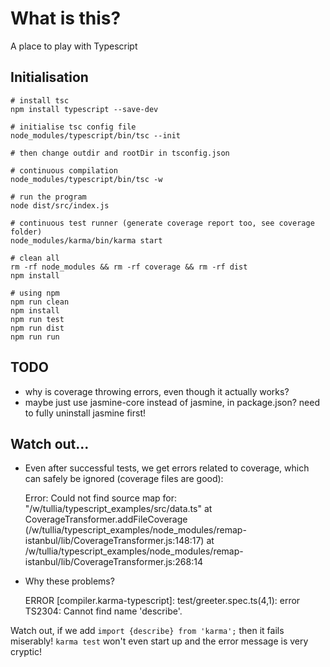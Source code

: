 # What is this?

A place to play with Typescript

## Initialisation

    # install tsc
    npm install typescript --save-dev

    # initialise tsc config file
    node_modules/typescript/bin/tsc --init

    # then change outdir and rootDir in tsconfig.json

    # continuous compilation
    node_modules/typescript/bin/tsc -w

    # run the program
    node dist/src/index.js

    # continuous test runner (generate coverage report too, see coverage folder)
    node_modules/karma/bin/karma start

    # clean all
    rm -rf node_modules && rm -rf coverage && rm -rf dist
    npm install

    # using npm
    npm run clean
    npm install
    npm run test
    npm run dist
    npm run run

## TODO

- why is coverage throwing errors, even though it actually works?
- maybe just use jasmine-core instead of jasmine, in package.json? need to fully uninstall jasmine first!

## Watch out...

- Even after successful tests, we get errors related to coverage, which can safely be ignored (coverage files are good):

    Error: Could not find source map for: "/w/tullia/typescript_examples/src/data.ts"
        at CoverageTransformer.addFileCoverage (/w/tullia/typescript_examples/node_modules/remap-istanbul/lib/CoverageTransformer.js:148:17)
        at /w/tullia/typescript_examples/node_modules/remap-istanbul/lib/CoverageTransformer.js:268:14


- Why these problems?

    ERROR [compiler.karma-typescript]: test/greeter.spec.ts(4,1): error TS2304: Cannot find name 'describe'.

Watch out, if we add `import {describe} from 'karma';` then it fails miserably! `karma test` won't even start up and the error message is very cryptic!

